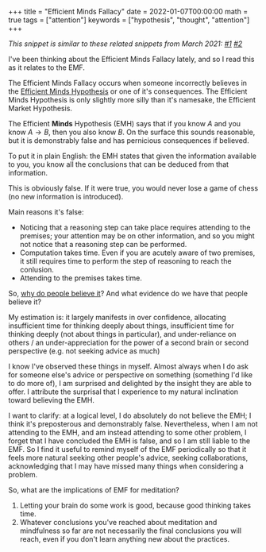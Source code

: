 +++
title = "Efficient Minds Fallacy"
date = 2022-01-07T00:00:00
math = true
tags = ["attention"]
keywords = ["hypothesis", "thought", "attention"]
+++

_This snippet is similar to these related snippets from March 2021: [#1](/snippets/2021-03-04-the-efficient-minds-hypothesis/) [#2](/snippets/2021-03-10-efficient-minds-hypothesis-failing)_

I've been thinking about the Efficient Minds Fallacy lately, and so I read this as it relates to the EMF.

The Efficient Minds Fallacy occurs when someone incorrectly believes in the [Efficient Minds Hypothesis](/snippets/2021-03-10-efficient-minds-hypothesis-failing) or one of it's consequences. The Efficient Minds Hypothesis is only slightly more silly than it's namesake, the Efficient Market Hypothesis.

The Efficient __Minds__ Hypothesis (EMH) says that if you know $A$ and you know $A \rightarrow B$, then you also know $B$. On the surface this sounds reasonable, but it is demonstrably false and has pernicious consequences if believed.

To put it in plain English: the EMH states that given the information available to you, you know all the conclusions that can be deduced from that information.

This is obviously false. If it were true, you would never lose a game of chess (no new information is introduced).

Main reasons it's false:
- Noticing that a reasoning step can take place requires attending to the premises; your attention may be on other information, and so you might not notice that a reasoning step can be performed.
- Computation takes time. Even if you are acutely aware of two premises, it still requires time to perform the step of reasoning to reach the conlusion.
- Attending to the premises takes time.

So, [why do people believe it](/snippets/2021-03-04-the-efficient-minds-hypothesis/)? And what evidence do we have that people believe it?

My estimation is: it largely manifests in over confidence, allocating insufficient time for thinking deeply about things, insufficient time for thinking deeply (not about things in particular), and under-reliance on others / an under-appreciation for the power of a second brain or second perspective (e.g. not seeking advice as much)

I know I've observed these things in myself. Almost always when I do ask for someone else's advice or perspective on something (something I'd like to do more of), I am surprised and delighted by the insight they are able to offer. I attribute the surprisal that I experience to my natural inclination toward believing the EMH.

I want to clarify: at a logical level, I do absolutely do not believe the EMH; I think it's preposterous and demonstrably false. Nevertheless, when I am not attending to the EMH, and am instead attending to some other problem, I forget that I have concluded the EMH is false, and so I am still liable to the EMF. So I find it useful to remind myself of the EMF periodically so that it feels more natural seeking other people's advice, seeking collaborations, acknowledging that I may have missed many things when considering a problem.

So, what are the implications of EMF for meditation?

1. Letting your brain do some work is good, because good thinking takes time.
2. Whatever conclusions you've reached about meditation and mindfulness so far are not necessarily the final conclusions you will reach, even if you don't learn anything new about the practices.
